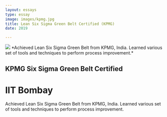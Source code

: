 ```yaml
---
layout: essays  
type: essay
image: images/kpmg.jpg
title: Lean Six Sigma Green Belt Certified (KPMG)
date: 2019

---
```


<img class="ui image" src="{{ site.baseurl }}/images/kpmg.jpg ">
*Achieved Lean Six Sigma Green Belt from KPMG, India. Learned various set of tools and techniques to perform process improvement.*

## KPMG Six Sigma Green Belt Certified
# IIT Bombay
Achieved Lean Six Sigma Green Belt from KPMG, India. Learned various set of tools and techniques to perform process improvement.
